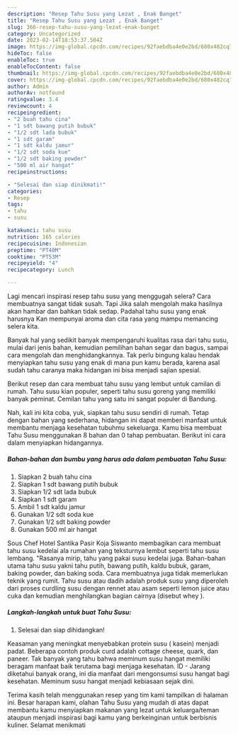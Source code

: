 ```yaml
---
description: "Resep Tahu Susu yang Lezat , Enak Banget"
title: "Resep Tahu Susu yang Lezat , Enak Banget"
slug: 366-resep-tahu-susu-yang-lezat-enak-banget
category: Uncategorized
date: 2023-02-14T18:53:37.504Z
image: https://img-global.cpcdn.com/recipes/92faebdba4e0e2bd/680x482cq70/tahu-susu-foto-resep-utama.jpg
hideToc: false
enableToc: true
enableTocContent: false
thumbnail: https://img-global.cpcdn.com/recipes/92faebdba4e0e2bd/680x482cq70/tahu-susu-foto-resep-utama.jpg
cover: https://img-global.cpcdn.com/recipes/92faebdba4e0e2bd/680x482cq70/tahu-susu-foto-resep-utama.jpg
author: Admin
authorAv: notfound
ratingvalue: 3.4
reviewcount: 4
recipeingredient:
- "2 buah tahu cina"
- "1 sdt bawang putih bubuk"
- "1/2 sdt lada bubuk"
- "1 sdt garam"
- "1 sdt kaldu jamur"
- "1/2 sdt soda kue"
- "1/2 sdt baking powder"
- "500 ml air hangat"
recipeinstructions:

- "Selesai dan siap dinikmati!"
categories:
- Resep
tags:
- tahu
- susu

katakunci: tahu susu 
nutrition: 165 calories
recipecuisine: Indonesian
preptime: "PT40M"
cooktime: "PT53M"
recipeyield: "4"
recipecategory: Lunch

---
```



Lagi mencari inspirasi resep tahu susu yang menggugah selera? Cara membuatnya sangat tidak susah. Tapi Jika salah mengolah maka hasilnya akan hambar dan bahkan tidak sedap. Padahal tahu susu yang enak harusnya Kan mempunyai aroma dan cita rasa yang mampu memancing selera kita.


Banyak hal yang sedikit banyak mempengaruhi kualitas rasa dari tahu susu, mulai dari jenis bahan, kemudian pemilihan bahan segar dan bagus, sampai cara mengolah dan menghidangkannya. Tak perlu bingung kalau hendak menyiapkan tahu susu yang enak di mana pun kamu berada, karena asal sudah tahu caranya maka hidangan ini bisa menjadi sajian spesial.

Berikut resep dan cara membuat tahu susu yang lembut untuk camilan di rumah. Tahu susu kian populer, seperti tahu susu goreng yang memiliki banyak peminat. Cemilan tahu yang satu ini sangat populer di Bandung.


Nah, kali ini kita coba, yuk, siapkan tahu susu sendiri di rumah. Tetap dengan bahan yang sederhana, hidangan ini dapat memberi manfaat untuk membantu menjaga kesehatan tubuhmu sekeluarga. Kamu bisa membuat Tahu Susu menggunakan 8 bahan dan 0 tahap pembuatan. Berikut ini cara dalam menyiapkan hidangannya.

<!--inarticleads1-->

##### Bahan-bahan dan bumbu yang harus ada dalam pembuatan Tahu Susu:

1. Siapkan 2 buah tahu cina
1. Siapkan 1 sdt bawang putih bubuk
1. Siapkan 1/2 sdt lada bubuk
1. Siapkan 1 sdt garam
1. Ambil 1 sdt kaldu jamur
1. Gunakan 1/2 sdt soda kue
1. Gunakan 1/2 sdt baking powder
1. Gunakan 500 ml air hangat


Sous Chef Hotel Santika Pasir Koja Siswanto membagikan cara membuat tahu susu kedelai ala rumahan yang teksturnya lembut seperti tahu susu lembang. &#34;Rasanya mirip, tahu yang pakai susu kedelai juga. Bahan-bahan utama tahu susu yakni tahu putih, bawang putih, kaldu bubuk, garam, baking powder, dan baking soda. Cara membuatnya juga tidak memerlukan teknik yang rumit. Tahu susu atau dadih adalah produk susu yang diperoleh dari proses curdling susu dengan rennet atau asam seperti lemon juice atau cuka dan kemudian menghilangkan bagian cairnya (disebut whey ). 

<!--inarticleads2-->

##### Langkah-langkah untuk buat Tahu Susu:


1. Selesai dan siap dihidangkan!

Keasaman yang meningkat menyebabkan protein susu ( kasein) menjadi padat. Beberapa contoh produk curd adalah cottage cheese, quark, dan paneer. Tak banyak yang tahu bahwa meminum susu hangat memiliki beragam manfaat baik terutama bagi menjaga kesehatan. ID - Jarang diketahui banyak orang, ini dia manfaat dari mengonsumsi susu hangat bagi kesehatan. Meminum susu hangat menjadi kebiasaan sejak dini. 

Terima kasih telah menggunakan resep yang tim kami tampilkan di halaman ini. Besar harapan kami, olahan Tahu Susu yang mudah di atas dapat membantu kamu menyiapkan makanan yang lezat untuk keluarga/teman ataupun menjadi inspirasi bagi kamu yang berkeinginan untuk berbisnis kuliner. Selamat menikmati
